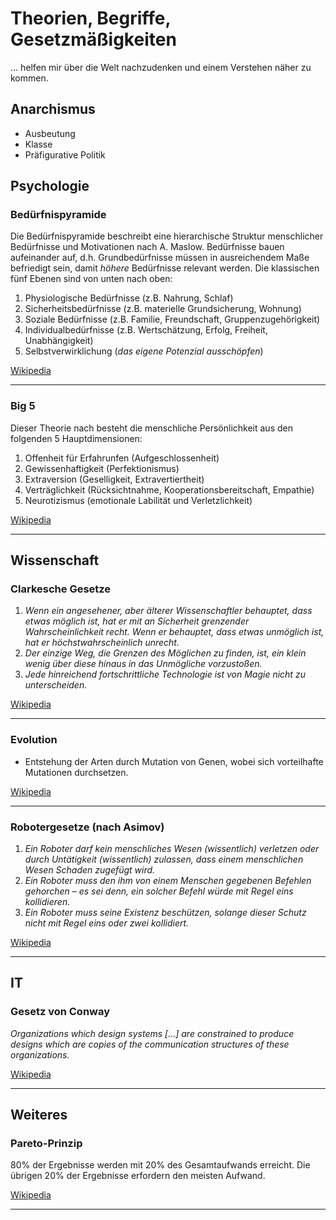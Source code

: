 # Theorien, Begriffe, Gesetzmäßigkeiten
... helfen mir über die Welt nachzudenken und einem Verstehen näher zu kommen.

## Anarchismus
- Ausbeutung
- Klasse
- Präfigurative Politik

## Psychologie
### Bedürfnispyramide
Die Bedürfnispyramide beschreibt eine hierarchische Struktur menschlicher Bedürfnisse und Motivationen nach A. Maslow.
Bedürfnisse bauen aufeinander auf, d.h. Grundbedürfnisse müssen in ausreichendem Maße befriedigt sein, damit *höhere*
Bedürfnisse relevant werden. Die klassischen fünf Ebenen sind von unten nach oben: 
1. Physiologische Bedürfnisse (z.B. Nahrung, Schlaf)
2. Sicherheitsbedürfnisse (z.B. materielle Grundsicherung, Wohnung)
3. Soziale Bedürfnisse (z.B. Familie, Freundschaft, Gruppenzugehörigkeit)
4. Individualbedürfnisse (z.B. Wertschätzung, Erfolg, Freiheit, Unabhängigkeit)
5. Selbstverwirklichung (*das eigene Potenzial ausschöpfen*)

[Wikipedia](https://de.wikipedia.org/wiki/Maslowsche_Bed%C3%BCrfnishierarchie)

---

### Big 5
Dieser Theorie nach besteht die menschliche Persönlichkeit aus den folgenden 5 Hauptdimensionen:
1. Offenheit für Erfahrunfen (Aufgeschlossenheit)
2. Gewissenhaftigkeit (Perfektionismus)
3. Extraversion (Geselligkeit, Extravertiertheit)
4. Verträglichkeit (Rücksichtnahme, Kooperationsbereitschaft, Empathie)
5. Neurotizismus (emotionale Labilität und Verletzlichkeit)

[Wikipedia](https://de.wikipedia.org/wiki/Big_Five_(Psychologie))

---

## Wissenschaft
### Clarkesche Gesetze
1. _Wenn ein angesehener, aber älterer Wissenschaftler behauptet, dass etwas möglich ist, hat er mit an Sicherheit grenzender Wahrscheinlichkeit recht. Wenn er behauptet, dass etwas unmöglich ist, hat er höchstwahrscheinlich unrecht._
2. _Der einzige Weg, die Grenzen des Möglichen zu finden, ist, ein klein wenig über diese hinaus in das Unmögliche vorzustoßen._
3. _Jede hinreichend fortschrittliche Technologie ist von Magie nicht zu unterscheiden._

[Wikipedia](https://de.wikipedia.org/wiki/Clarkesche_Gesetze)

---

### Evolution
- Entstehung der Arten durch Mutation von Genen, wobei sich vorteilhafte Mutationen durchsetzen.

[Wikipedia](https://de.wikipedia.org/wiki/Evolution)

---

### Robotergesetze (nach Asimov)
1. _Ein Roboter darf kein menschliches Wesen (wissentlich) verletzen oder durch Untätigkeit (wissentlich) zulassen, dass einem menschlichen Wesen Schaden zugefügt wird._
2. _Ein Roboter muss den ihm von einem Menschen gegebenen Befehlen gehorchen – es sei denn, ein solcher Befehl würde mit Regel eins kollidieren._
3. _Ein Roboter muss seine Existenz beschützen, solange dieser Schutz nicht mit Regel eins oder zwei kollidiert._

[Wikipedia](https://de.wikipedia.org/wiki/Robotergesetze)

---

## IT
### Gesetz von Conway
_Organizations which design systems […] are constrained to produce designs which are copies of the communication structures of these organizations._

[Wikipedia](https://de.wikipedia.org/wiki/Gesetz_von_Conway)

---

## Weiteres
### Pareto-Prinzip
80% der Ergebnisse werden mit 20% des Gesamtaufwands erreicht. Die übrigen 20% der Ergebnisse erfordern den meisten
Aufwand.

[Wikipedia](https://de.wikipedia.org/wiki/Paretoprinzip)

---
